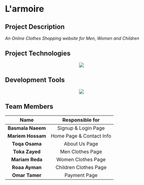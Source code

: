 # L'armoire

## Project Description
*An Online Clothes Shopping website for Men, Women and Children*

## Project Technologies
<p align="center">
  <a href="https://skillicons.dev">
    <img src="https://skillicons.dev/icons?i=html,css,javascript" />
  </a>
</p>

## Development Tools 
<p align="center">
  <a href="https://skillicons.dev">
    <img src="https://skillicons.dev/icons?i=vscode"/>
  </a>
</p>

## Team Members 

| Name | Responsible for 
| :----: | :-----------------------------------------------:
| **Basmala Naeem** | Signup & Login Page                          
| **Mariem Hossam** | Home Page & Contact Info
| **Toqa Osama** | About Us Page
| **Toka Zayed** | Men Clothes Page
| **Mariam Reda** | Women Clothes Page
| **Roaa Ayman** | Children Clothes Page                           
| **Omar Tamer** | Payment Page